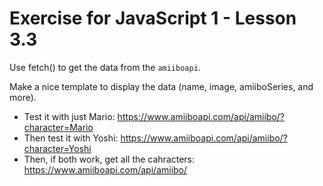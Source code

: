 # Exercise for JavaScript 1 - Lesson 3.3

Use fetch() to get the data from the `amiiboapi`.

Make a nice template to display the data (name, image, amiiboSeries, and more).

* Test it with just Mario: https://www.amiiboapi.com/api/amiibo/?character=Mario
* Then test it with Yoshi: https://www.amiiboapi.com/api/amiibo/?character=Yoshi
* Then, if both work, get all the cahracters: https://www.amiiboapi.com/api/amiibo/
